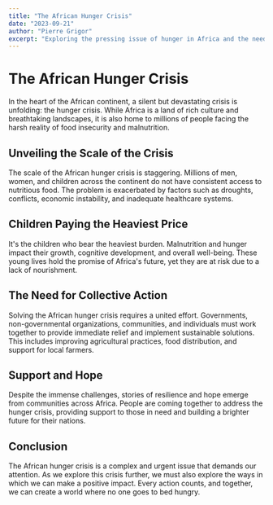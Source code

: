 ```yaml
---
title: "The African Hunger Crisis"
date: "2023-09-21"
author: "Pierre Grigor"
excerpt: "Exploring the pressing issue of hunger in Africa and the need for collective action to combat this crisis."
---
```


# The African Hunger Crisis

In the heart of the African continent, a silent but devastating crisis is unfolding: the hunger crisis. While Africa is a land of rich culture and breathtaking landscapes, it is also home to millions of people facing the harsh reality of food insecurity and malnutrition.

## Unveiling the Scale of the Crisis

The scale of the African hunger crisis is staggering. Millions of men, women, and children across the continent do not have consistent access to nutritious food. The problem is exacerbated by factors such as droughts, conflicts, economic instability, and inadequate healthcare systems.

## Children Paying the Heaviest Price

It's the children who bear the heaviest burden. Malnutrition and hunger impact their growth, cognitive development, and overall well-being. These young lives hold the promise of Africa's future, yet they are at risk due to a lack of nourishment.

## The Need for Collective Action

Solving the African hunger crisis requires a united effort. Governments, non-governmental organizations, communities, and individuals must work together to provide immediate relief and implement sustainable solutions. This includes improving agricultural practices, food distribution, and support for local farmers.

## Support and Hope

Despite the immense challenges, stories of resilience and hope emerge from communities across Africa. People are coming together to address the hunger crisis, providing support to those in need and building a brighter future for their nations.

## Conclusion

The African hunger crisis is a complex and urgent issue that demands our attention. As we explore this crisis further, we must also explore the ways in which we can make a positive impact. Every action counts, and together, we can create a world where no one goes to bed hungry.

[//]: # (This is a sample blog post created for demonstration purposes. The author, Jane Smith, is fictional.)
